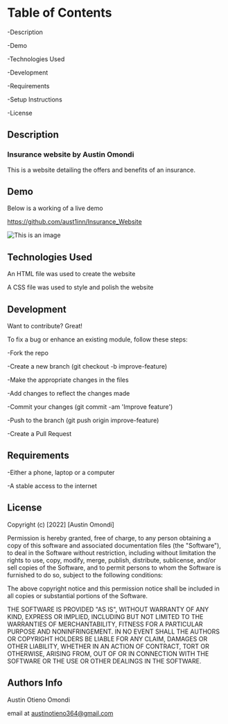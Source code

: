 # Table of Contents
  -Description
  
  -Demo
  
  -Technologies Used
  
  -Development
  
  -Requirements
  
  -Setup Instructions
  
  -License

## Description
### Insurance website by Austin Omondi
This is a website detailing the offers and benefits of an insurance.
## Demo
Below is a working of a live demo

https://github.com/aust1inn/Insurance_Website

![This is an image](https://github.com/aust1inn/Insurance_Website
)


## Technologies Used
An HTML file was used to create the website

A CSS file was used to style and polish the website
## Development
Want to contribute? Great!

To fix a bug or enhance an existing module, follow these steps:

  -Fork the repo

  -Create a new branch (git checkout -b improve-feature)

  -Make the appropriate changes in the files

  -Add changes to reflect the changes made

  -Commit your changes (git commit -am 'Improve feature')

  -Push to the branch (git push origin improve-feature)

  -Create a Pull Request
  
  ## Requirements
  -Either a phone, laptop or a computer
  
  -A stable access to the internet
  
## License
Copyright (c) [2022] [Austin Omondi]
 
 Permission is hereby granted, free of charge, to any person obtaining a copy
 of this software and associated documentation files (the "Software"), to deal
 in the Software without restriction, including without limitation the rights
 to use, copy, modify, merge, publish, distribute, sublicense, and/or sell
 copies of the Software, and to permit persons to whom the Software is
 furnished to do so, subject to the following conditions:
 
 The above copyright notice and this permission notice shall be included in all
 copies or substantial portions of the Software.
 
 THE SOFTWARE IS PROVIDED "AS IS", WITHOUT WARRANTY OF ANY KIND, EXPRESS OR
 IMPLIED, INCLUDING BUT NOT LIMITED TO THE WARRANTIES OF MERCHANTABILITY,
 FITNESS FOR A PARTICULAR PURPOSE AND NONINFRINGEMENT. IN NO EVENT SHALL THE
 AUTHORS OR COPYRIGHT HOLDERS BE LIABLE FOR ANY CLAIM, DAMAGES OR OTHER
 LIABILITY, WHETHER IN AN ACTION OF CONTRACT, TORT OR OTHERWISE, ARISING FROM,
 OUT OF OR IN CONNECTION WITH THE SOFTWARE OR THE USE OR OTHER DEALINGS IN THE
 SOFTWARE.
 
## Authors Info
Austin Otieno Omondi

email at austinotieno364@gmail.com
